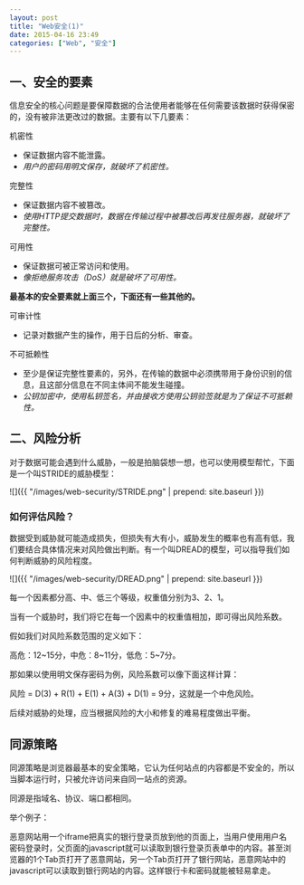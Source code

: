 ```yaml
---
layout: post
title: "Web安全(1)"
date: 2015-04-16 23:49
categories: ["Web", "安全"]
---
```


一、安全的要素
-----------------------

信息安全的核心问题是要保障数据的合法使用者能够在任何需要该数据时获得保密的，没有被非法更改过的数据。主要有以下几要素：

机密性

- 保证数据内容不能泄露。
- _用户的密码用明文保存，就破坏了机密性。_

完整性

- 保证数据内容不被篡改。
- _使用HTTP提交数据时，数据在传输过程中被篡改后再发往服务器，就破坏了完整性。_

可用性

- 保证数据可被正常访问和使用。
- _像拒绝服务攻击（DoS）就是破坏了可用性。_

__最基本的安全要素就上面三个，下面还有一些其他的。__

可审计性

- 记录对数据产生的操作，用于日后的分析、审查。

不可抵赖性

- 至少是保证完整性要素的，另外，在传输的数据中必须携带用于身份识别的信息，且这部分信息在不同主体间不能发生碰撞。
- _公钥加密中，使用私钥签名，并由接收方使用公钥验签就是为了保证不可抵赖性。_

二、风险分析
------------------

对于数据可能会遇到什么威胁，一般是拍脑袋想一想，也可以使用模型帮忙，下面是一个叫STRIDE的威胁模型：

![]({{ "/images/web-security/STRIDE.png" | prepend: site.baseurl }})

### 如何评估风险？ ###

数据受到威胁就可能造成损失，但损失有大有小，威胁发生的概率也有高有低，我们要结合具体情况来对风险做出判断。有一个叫DREAD的模型，可以指导我们如何判断威胁的风险程度。

![]({{ "/images/web-security/DREAD.png" | prepend: site.baseurl }})

每一个因素都分高、中、低三个等级，权重值分别为3、2、1。

当有一个威胁时，我们将它在每一个因素中的权重值相加，即可得出风险系数。

假如我们对风险系数范围的定义如下：

高危：12~15分，中危：8~11分，低危：5~7分。

那如果以使用明文保存密码为例，风险系数可以像下面这样计算：

风险 = D(3) + R(1) + E(1) + A(3) + D(1) = 9分，这就是一个中危风险。

后续对威胁的处理，应当根据风险的大小和修复的难易程度做出平衡。

同源策略
-----------------------

同源策略是浏览器最基本的安全策略，它认为任何站点的内容都是不安全的，所以当脚本运行时，只被允许访问来自同一站点的资源。

同源是指域名、协议、端口都相同。

举个例子：

   恶意网站用一个iframe把真实的银行登录页放到他的页面上，当用户使用用户名密码登录时，父页面的javascript就可以读取到银行登录页表单中的内容。甚至浏览器的1个Tab页打开了恶意网站，另一个Tab页打开了银行网站，恶意网站中的javascript可以读取到银行网站的内容。这样银行卡和密码就能被轻易拿走。
 


